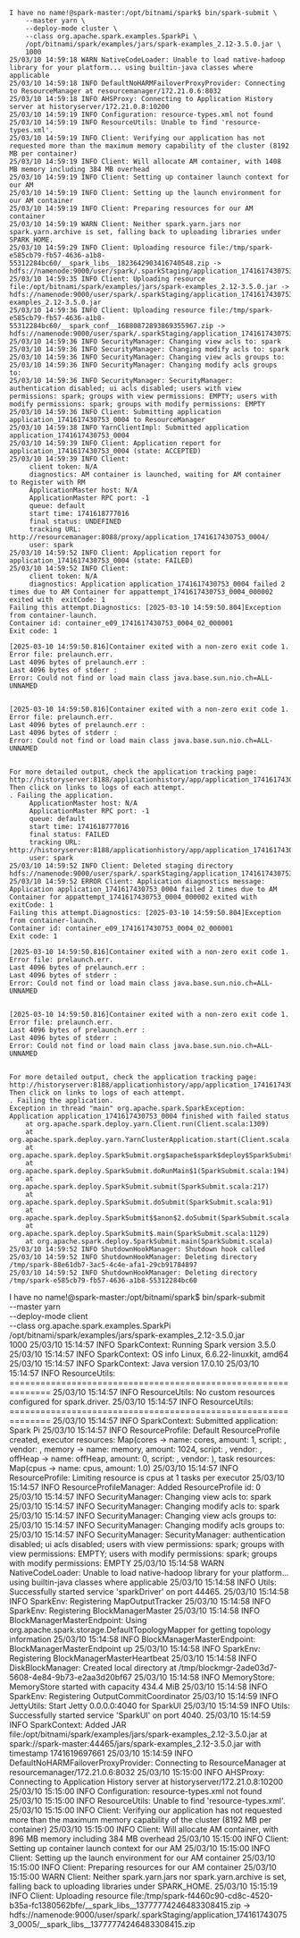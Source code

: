 


```
I have no name!@spark-master:/opt/bitnami/spark$ bin/spark-submit \
    --master yarn \
    --deploy-mode cluster \
    --class org.apache.spark.examples.SparkPi \
    /opt/bitnami/spark/examples/jars/spark-examples_2.12-3.5.0.jar \
    1000
25/03/10 14:59:18 WARN NativeCodeLoader: Unable to load native-hadoop library for your platform... using builtin-java classes where applicable
25/03/10 14:59:18 INFO DefaultNoHARMFailoverProxyProvider: Connecting to ResourceManager at resourcemanager/172.21.0.6:8032
25/03/10 14:59:18 INFO AHSProxy: Connecting to Application History server at historyserver/172.21.0.8:10200
25/03/10 14:59:19 INFO Configuration: resource-types.xml not found
25/03/10 14:59:19 INFO ResourceUtils: Unable to find 'resource-types.xml'.
25/03/10 14:59:19 INFO Client: Verifying our application has not requested more than the maximum memory capability of the cluster (8192 MB per container)
25/03/10 14:59:19 INFO Client: Will allocate AM container, with 1408 MB memory including 384 MB overhead
25/03/10 14:59:19 INFO Client: Setting up container launch context for our AM
25/03/10 14:59:19 INFO Client: Setting up the launch environment for our AM container
25/03/10 14:59:19 INFO Client: Preparing resources for our AM container
25/03/10 14:59:19 WARN Client: Neither spark.yarn.jars nor spark.yarn.archive is set, falling back to uploading libraries under SPARK_HOME.
25/03/10 14:59:29 INFO Client: Uploading resource file:/tmp/spark-e585cb79-fb57-4636-a1b8-55312284bc60/__spark_libs__1823642903416740548.zip -> hdfs://namenode:9000/user/spark/.sparkStaging/application_1741617430753_0004/__spark_libs__1823642903416740548.zip
25/03/10 14:59:35 INFO Client: Uploading resource file:/opt/bitnami/spark/examples/jars/spark-examples_2.12-3.5.0.jar -> hdfs://namenode:9000/user/spark/.sparkStaging/application_1741617430753_0004/spark-examples_2.12-3.5.0.jar
25/03/10 14:59:36 INFO Client: Uploading resource file:/tmp/spark-e585cb79-fb57-4636-a1b8-55312284bc60/__spark_conf__16880872893869355967.zip -> hdfs://namenode:9000/user/spark/.sparkStaging/application_1741617430753_0004/__spark_conf__.zip
25/03/10 14:59:36 INFO SecurityManager: Changing view acls to: spark
25/03/10 14:59:36 INFO SecurityManager: Changing modify acls to: spark
25/03/10 14:59:36 INFO SecurityManager: Changing view acls groups to:
25/03/10 14:59:36 INFO SecurityManager: Changing modify acls groups to:
25/03/10 14:59:36 INFO SecurityManager: SecurityManager: authentication disabled; ui acls disabled; users with view permissions: spark; groups with view permissions: EMPTY; users with modify permissions: spark; groups with modify permissions: EMPTY
25/03/10 14:59:36 INFO Client: Submitting application application_1741617430753_0004 to ResourceManager
25/03/10 14:59:38 INFO YarnClientImpl: Submitted application application_1741617430753_0004
25/03/10 14:59:39 INFO Client: Application report for application_1741617430753_0004 (state: ACCEPTED)
25/03/10 14:59:39 INFO Client:
	 client token: N/A
	 diagnostics: AM container is launched, waiting for AM container to Register with RM
	 ApplicationMaster host: N/A
	 ApplicationMaster RPC port: -1
	 queue: default
	 start time: 1741618777016
	 final status: UNDEFINED
	 tracking URL: http://resourcemanager:8088/proxy/application_1741617430753_0004/
	 user: spark
25/03/10 14:59:52 INFO Client: Application report for application_1741617430753_0004 (state: FAILED)
25/03/10 14:59:52 INFO Client:
	 client token: N/A
	 diagnostics: Application application_1741617430753_0004 failed 2 times due to AM Container for appattempt_1741617430753_0004_000002 exited with  exitCode: 1
Failing this attempt.Diagnostics: [2025-03-10 14:59:50.804]Exception from container-launch.
Container id: container_e09_1741617430753_0004_02_000001
Exit code: 1

[2025-03-10 14:59:50.816]Container exited with a non-zero exit code 1. Error file: prelaunch.err.
Last 4096 bytes of prelaunch.err :
Last 4096 bytes of stderr :
Error: Could not find or load main class java.base.sun.nio.ch=ALL-UNNAMED


[2025-03-10 14:59:50.816]Container exited with a non-zero exit code 1. Error file: prelaunch.err.
Last 4096 bytes of prelaunch.err :
Last 4096 bytes of stderr :
Error: Could not find or load main class java.base.sun.nio.ch=ALL-UNNAMED


For more detailed output, check the application tracking page: http://historyserver:8188/applicationhistory/app/application_1741617430753_0004 Then click on links to logs of each attempt.
. Failing the application.
	 ApplicationMaster host: N/A
	 ApplicationMaster RPC port: -1
	 queue: default
	 start time: 1741618777016
	 final status: FAILED
	 tracking URL: http://historyserver:8188/applicationhistory/app/application_1741617430753_0004
	 user: spark
25/03/10 14:59:52 INFO Client: Deleted staging directory hdfs://namenode:9000/user/spark/.sparkStaging/application_1741617430753_0004
25/03/10 14:59:52 ERROR Client: Application diagnostics message: Application application_1741617430753_0004 failed 2 times due to AM Container for appattempt_1741617430753_0004_000002 exited with  exitCode: 1
Failing this attempt.Diagnostics: [2025-03-10 14:59:50.804]Exception from container-launch.
Container id: container_e09_1741617430753_0004_02_000001
Exit code: 1

[2025-03-10 14:59:50.816]Container exited with a non-zero exit code 1. Error file: prelaunch.err.
Last 4096 bytes of prelaunch.err :
Last 4096 bytes of stderr :
Error: Could not find or load main class java.base.sun.nio.ch=ALL-UNNAMED


[2025-03-10 14:59:50.816]Container exited with a non-zero exit code 1. Error file: prelaunch.err.
Last 4096 bytes of prelaunch.err :
Last 4096 bytes of stderr :
Error: Could not find or load main class java.base.sun.nio.ch=ALL-UNNAMED


For more detailed output, check the application tracking page: http://historyserver:8188/applicationhistory/app/application_1741617430753_0004 Then click on links to logs of each attempt.
. Failing the application.
Exception in thread "main" org.apache.spark.SparkException: Application application_1741617430753_0004 finished with failed status
	at org.apache.spark.deploy.yarn.Client.run(Client.scala:1309)
	at org.apache.spark.deploy.yarn.YarnClusterApplication.start(Client.scala:1742)
	at org.apache.spark.deploy.SparkSubmit.org$apache$spark$deploy$SparkSubmit$$runMain(SparkSubmit.scala:1029)
	at org.apache.spark.deploy.SparkSubmit.doRunMain$1(SparkSubmit.scala:194)
	at org.apache.spark.deploy.SparkSubmit.submit(SparkSubmit.scala:217)
	at org.apache.spark.deploy.SparkSubmit.doSubmit(SparkSubmit.scala:91)
	at org.apache.spark.deploy.SparkSubmit$$anon$2.doSubmit(SparkSubmit.scala:1120)
	at org.apache.spark.deploy.SparkSubmit$.main(SparkSubmit.scala:1129)
	at org.apache.spark.deploy.SparkSubmit.main(SparkSubmit.scala)
25/03/10 14:59:52 INFO ShutdownHookManager: Shutdown hook called
25/03/10 14:59:52 INFO ShutdownHookManager: Deleting directory /tmp/spark-88e61db7-3ac5-4c4e-afa1-29cb91784897
25/03/10 14:59:52 INFO ShutdownHookManager: Deleting directory /tmp/spark-e585cb79-fb57-4636-a1b8-55312284bc60
```




I have no name!@spark-master:/opt/bitnami/spark$ bin/spark-submit \
    --master yarn \
    --deploy-mode client \
    --class org.apache.spark.examples.SparkPi \
    /opt/bitnami/spark/examples/jars/spark-examples_2.12-3.5.0.jar \
    1000
25/03/10 15:14:57 INFO SparkContext: Running Spark version 3.5.0
25/03/10 15:14:57 INFO SparkContext: OS info Linux, 6.6.22-linuxkit, amd64
25/03/10 15:14:57 INFO SparkContext: Java version 17.0.10
25/03/10 15:14:57 INFO ResourceUtils: ==============================================================
25/03/10 15:14:57 INFO ResourceUtils: No custom resources configured for spark.driver.
25/03/10 15:14:57 INFO ResourceUtils: ==============================================================
25/03/10 15:14:57 INFO SparkContext: Submitted application: Spark Pi
25/03/10 15:14:57 INFO ResourceProfile: Default ResourceProfile created, executor resources: Map(cores -> name: cores, amount: 1, script: , vendor: , memory -> name: memory, amount: 1024, script: , vendor: , offHeap -> name: offHeap, amount: 0, script: , vendor: ), task resources: Map(cpus -> name: cpus, amount: 1.0)
25/03/10 15:14:57 INFO ResourceProfile: Limiting resource is cpus at 1 tasks per executor
25/03/10 15:14:57 INFO ResourceProfileManager: Added ResourceProfile id: 0
25/03/10 15:14:57 INFO SecurityManager: Changing view acls to: spark
25/03/10 15:14:57 INFO SecurityManager: Changing modify acls to: spark
25/03/10 15:14:57 INFO SecurityManager: Changing view acls groups to:
25/03/10 15:14:57 INFO SecurityManager: Changing modify acls groups to:
25/03/10 15:14:57 INFO SecurityManager: SecurityManager: authentication disabled; ui acls disabled; users with view permissions: spark; groups with view permissions: EMPTY; users with modify permissions: spark; groups with modify permissions: EMPTY
25/03/10 15:14:58 WARN NativeCodeLoader: Unable to load native-hadoop library for your platform... using builtin-java classes where applicable
25/03/10 15:14:58 INFO Utils: Successfully started service 'sparkDriver' on port 44465.
25/03/10 15:14:58 INFO SparkEnv: Registering MapOutputTracker
25/03/10 15:14:58 INFO SparkEnv: Registering BlockManagerMaster
25/03/10 15:14:58 INFO BlockManagerMasterEndpoint: Using org.apache.spark.storage.DefaultTopologyMapper for getting topology information
25/03/10 15:14:58 INFO BlockManagerMasterEndpoint: BlockManagerMasterEndpoint up
25/03/10 15:14:58 INFO SparkEnv: Registering BlockManagerMasterHeartbeat
25/03/10 15:14:58 INFO DiskBlockManager: Created local directory at /tmp/blockmgr-2ade03d7-5608-4e84-9b73-e2aa3d20bf67
25/03/10 15:14:58 INFO MemoryStore: MemoryStore started with capacity 434.4 MiB
25/03/10 15:14:58 INFO SparkEnv: Registering OutputCommitCoordinator
25/03/10 15:14:59 INFO JettyUtils: Start Jetty 0.0.0.0:4040 for SparkUI
25/03/10 15:14:59 INFO Utils: Successfully started service 'SparkUI' on port 4040.
25/03/10 15:14:59 INFO SparkContext: Added JAR file:/opt/bitnami/spark/examples/jars/spark-examples_2.12-3.5.0.jar at spark://spark-master:44465/jars/spark-examples_2.12-3.5.0.jar with timestamp 1741619697661
25/03/10 15:14:59 INFO DefaultNoHARMFailoverProxyProvider: Connecting to ResourceManager at resourcemanager/172.21.0.6:8032
25/03/10 15:15:00 INFO AHSProxy: Connecting to Application History server at historyserver/172.21.0.8:10200
25/03/10 15:15:00 INFO Configuration: resource-types.xml not found
25/03/10 15:15:00 INFO ResourceUtils: Unable to find 'resource-types.xml'.
25/03/10 15:15:00 INFO Client: Verifying our application has not requested more than the maximum memory capability of the cluster (8192 MB per container)
25/03/10 15:15:00 INFO Client: Will allocate AM container, with 896 MB memory including 384 MB overhead
25/03/10 15:15:00 INFO Client: Setting up container launch context for our AM
25/03/10 15:15:00 INFO Client: Setting up the launch environment for our AM container
25/03/10 15:15:00 INFO Client: Preparing resources for our AM container
25/03/10 15:15:00 WARN Client: Neither spark.yarn.jars nor spark.yarn.archive is set, falling back to uploading libraries under SPARK_HOME.
25/03/10 15:15:19 INFO Client: Uploading resource file:/tmp/spark-f4460c90-cd8c-4520-b35a-fc1380562bfe/__spark_libs__13777774246483308415.zip -> hdfs://namenode:9000/user/spark/.sparkStaging/application_1741617430753_0005/__spark_libs__13777774246483308415.zip
